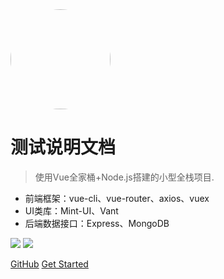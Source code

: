 
<img width="160px" height="160px" style="border-radius: 50%" bor src="./img/little-pig.png">

# 测试说明文档

> 使用Vue全家桶+Node.js搭建的小型全栈项目.

* 前端框架：vue-cli、vue-router、axios、vuex
* UI类库：Mint-UI、Vant
* 后端数据接口：Express、MongoDB

[<img src="https://img.shields.io/badge/Gitte-Welcome-yellow">](https://gitee.com/hjh_698/docs) [<img src="https://img.shields.io/badge/%E7%A4%BA%E4%BE%8B-%E6%AC%A2%E8%BF%8E%E8%AE%BF%E9%97%AE-important">](示例位置)

[GitHub](https://gitee.com/hjh_698/docs)
[Get Started](#quick-start)